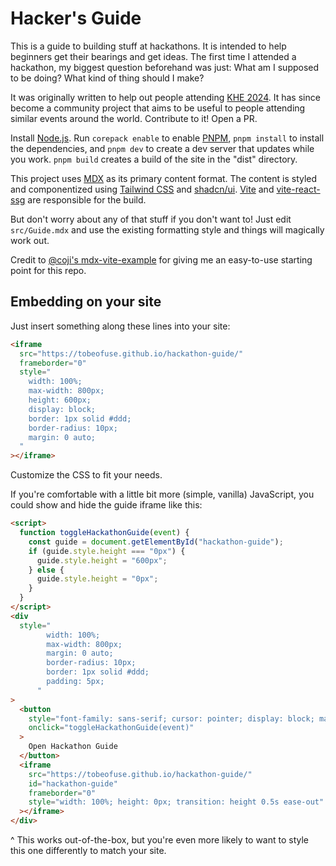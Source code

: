 # Hacker's Guide

This is a guide to building stuff at hackathons. It is intended to help beginners get their bearings and get ideas. The first time I attended a hackathon, my biggest question beforehand was just: What am I supposed to be doing? What kind of thing should I make?

It was originally written to help out people attending [KHE 2024](https://kent-hack-enough-2024.devpost.com/). It has since become a community project that aims to be useful to people attending similar events around the world. Contribute to it! Open a PR.

Install [Node.js](https://nodejs.org/en/download). Run `corepack enable` to enable [PNPM](https://pnpm.io/), `pnpm install` to install the dependencies, and `pnpm dev` to create a dev server that updates while you work. `pnpm build` creates a build of the site in the "dist" directory.

This project uses [MDX](https://mdxjs.com/) as its primary content format. The content is styled and componentized using [Tailwind CSS](https://tailwindcss.com/) and [shadcn/ui](https://ui.shadcn.com/). [Vite](https://vite.dev/) and [vite-react-ssg](https://github.com/Daydreamer-riri/vite-react-ssg) are responsible for the build.

But don't worry about any of that stuff if you don't want to! Just edit `src/Guide.mdx` and use the existing formatting style and things will magically work out.

Credit to [@coji's mdx-vite-example](https://github.com/coji/mdx-vite-example) for giving me an easy-to-use starting point for this repo.

## Embedding on your site

Just insert something along these lines into your site:

```html
<iframe
  src="https://tobeofuse.github.io/hackathon-guide/"
  frameborder="0"
  style="
    width: 100%;
    max-width: 800px;
    height: 600px;
    display: block;
    border: 1px solid #ddd;
    border-radius: 10px;
    margin: 0 auto;
  "
></iframe>
```

Customize the CSS to fit your needs.

If you're comfortable with a little bit more (simple, vanilla) JavaScript, you could show and hide the guide iframe like this:

```html
<script>
  function toggleHackathonGuide(event) {
    const guide = document.getElementById("hackathon-guide");
    if (guide.style.height === "0px") {
      guide.style.height = "600px";
    } else {
      guide.style.height = "0px";
    }
  }
</script>
<div
  style="
        width: 100%;
        max-width: 800px;
        margin: 0 auto;
        border-radius: 10px;
        border: 1px solid #ddd;
        padding: 5px;
      "
>
  <button
    style="font-family: sans-serif; cursor: pointer; display: block; margin: 15px auto 0"
    onclick="toggleHackathonGuide(event)"
  >
    Open Hackathon Guide
  </button>
  <iframe
    src="https://tobeofuse.github.io/hackathon-guide/"
    id="hackathon-guide"
    frameborder="0"
    style="width: 100%; height: 0px; transition: height 0.5s ease-out"
  ></iframe>
</div>
```

^ This works out-of-the-box, but you're even more likely to want to style this one differently to match your site.
